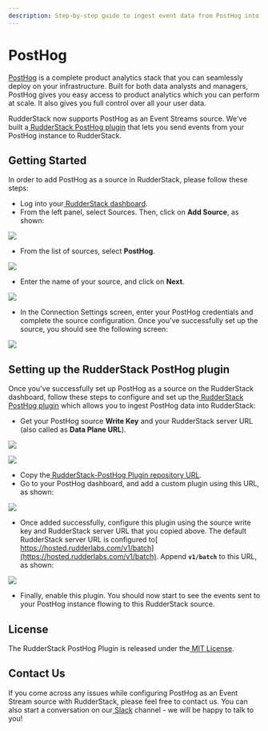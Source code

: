 ```yaml
---
description: Step-by-step guide to ingest event data from PostHog into RudderStack
---
```


# PostHog

[PostHog](https://posthog.com/) is a complete product analytics stack that you can seamlessly deploy on your infrastructure. Built for both data analysts and managers, PostHog gives you easy access to product analytics which you can perform at scale. It also gives you full control over all your user data.

RudderStack now supports PostHog as an Event Streams source. We've built a[ RudderStack PostHog plugin](https://github.com/rudderlabs/rudderstack-posthog-plugin) that lets you send events from your PostHog instance to RudderStack.

## ‌Getting Started

In order to add PostHog as a source in RudderStack, please follow these steps:

* Log into your[ RudderStack dashboard](https://app.rudderlabs.com/signup?type=freetrial).
* From the left panel, select Sources. Then, click on **Add Source**, as shown:

![](https://lh3.googleusercontent.com/btm9bvnoW8qs7XZXIfuQzmlaQPcD_JLg8y4ZdorBviunWfN_U9hk6WpYPQ-kp4HwCy6kJBvW60ygQHZznLkFVB-vQc7rGYlYrRMAzbpnBgLgJD9S3_pYoicqo40jLQs-YrHYNT5L)

* From the list of sources, select **PostHog**.

![](https://lh3.googleusercontent.com/14nVKvM9SPVw14PzhFiSOIeEYzrNx4q1B6peEJSgkATHvnIbL3HB1GhamZ7D67IbGjDuXHqo9OcAR45THgz5TKKaszxAcv2sIccXRSBTlRi2KtUO1P0NTMwfmAgPN_h-wTJdBLOo)

* Enter the name of your source, and click on **Next**.

![](https://lh6.googleusercontent.com/75vmkKpFW__QIMSJzvmeHAPJCd0pDQirRKqVPTNaD8I6e2kpExhzBt-tXikuLkbMaLtXOhPS_7VPG1GsU3a-mSOAlv4-qMVr0EzxKUpoZAbPyIdcagZlbBEymNfIlr4FdW34UcR6)

* In the Connection Settings screen, enter your PostHog credentials and complete the source configuration. Once you've successfully set up the source, you should see the following screen:

![](https://lh6.googleusercontent.com/5CFx_A3Y22COve2AV4VlCGCce72Zgxk-CJpmF3JQhWFP0_9kc61JxBY4xETvocm5cuU17TqTCF0KgqW_SNQ2U6pI02Lj8np_RDN1Omwp1gjq4Ckuk6_ZYVmczIg28W_E5Tj6NUQQ)

## Setting up the RudderStack PostHog plugin

Once you've successfully set up PostHog as a source on the RudderStack dashboard, follow these steps to configure and set up the[ RudderStack PostHog plugin](https://github.com/rudderlabs/rudderstack-posthog-plugin) which allows you to ingest PostHog data into RudderStack:

* Get your PostHog source **Write Key** and your RudderStack server URL \(also called as **Data Plane URL**\).

![](https://lh3.googleusercontent.com/LHvXgYmzGup4gJyoF9XxWa-T4qOZVl0-dxcDJJwzS2RD9_lYzKcua7s-n2CvxSFXPvTNdloOgCl4HtKPfD5gFKdzqoVv3fus9DJyj-5n_OSk_LRKPc1mF3wpawWQ4NuwQw8g8SvA)

![](https://lh6.googleusercontent.com/NRC7NyzhAOAz7MZaZ5BMmCulMMxgtebMEzmviCpk32WKzBLwNU-amEzwVqNlwla1htHKdi9yGZGBDXi8wfLLr31Hi977GVNTuBcigN-des0agnYgA2Iz5WjS_gwUCCMQQDlefupA)

* Copy the[ RudderStack-PostHog Plugin repository URL](https://github.com/rudderlabs/rudderstack-posthog-plugin).
* Go to your PostHog dashboard, and add a custom plugin using this URL, as shown:

![](https://lh6.googleusercontent.com/p1bRif3M9QbNEecaXtsjHhgUgn7Oy-CBbjyd6TfaTFaOjOutKy-_Dkzrne8NqqD4i8HbrImjfX7Q-le1yDOfTusuw4nbyj6frrvl4SsDngsAoFtDMPj-1xl_r1XfsJ69KvjGVcPt)

* Once added successfully, configure this plugin using the source write key and RudderStack server URL that you copied above. The default RudderStack server URL is configured to[ https://hosted.rudderlabs.com/v1/batch](https://hosted.rudderlabs.com/v1/batch). Append **`v1/batch`** to this URL, as shown:

![](https://lh4.googleusercontent.com/39z8-W6pm_ly0lgyoek5ywofd2qtGp3-fl3BfXnuQFoqEfEWv0_ytHMxKiTMjGjB5Sceqr_ksSfarQHfZIIzpMHK4eOe64fI-xp3JGM6_-o6xWp7_Os2kO0q7Ochh6PiV2gy6CjJ)

* Finally, enable this plugin. You should now start to see the events sent to your PostHog instance flowing to this RudderStack source.

## License

The RudderStack PostHog Plugin is released under the[ MIT License](https://opensource.org/licenses/MIT).

## Contact Us

If you come across any issues while configuring PostHog as an Event Stream source with RudderStack, please feel free to contact us. You can also start a conversation on our[ Slack](https://resources.rudderstack.com/join-rudderstack-slack) channel - we will be happy to talk to you!  


